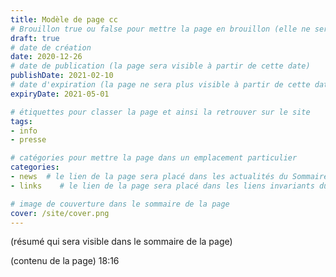 ```yaml
---
title: Modèle de page cc
# Brouillon true ou false pour mettre la page en brouillon (elle ne sera pas accessible sur le site)
draft: true 
# date de création
date: 2020-12-26 
# date de publication (la page sera visible à partir de cette date)
publishDate: 2021-02-10 
# date d'expiration (la page ne sera plus visible à partir de cette date)
expiryDate: 2021-05-01  

# étiquettes pour classer la page et ainsi la retrouver sur le site
tags: 
- info
- presse

# catégories pour mettre la page dans un emplacement particulier
categories: 
- news 	# le lien de la page sera placé dans les actualités du Sommaire général
- links    # le lien de la page sera placé dans les liens invariants du Sommaire général

# image de couverture dans le sommaire de la page
cover: /site/cover.png
---
```


(résumé qui sera visible dans le sommaire de la page)

<!--more-->

(contenu de la page) 18:16
